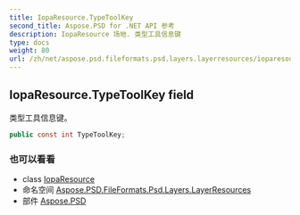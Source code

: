 ```yaml
---
title: IopaResource.TypeToolKey
second_title: Aspose.PSD for .NET API 参考
description: IopaResource 场地. 类型工具信息键
type: docs
weight: 80
url: /zh/net/aspose.psd.fileformats.psd.layers.layerresources/ioparesource/typetoolkey/
---
```

## IopaResource.TypeToolKey field

类型工具信息键。

```csharp
public const int TypeToolKey;
```

### 也可以看看

* class [IopaResource](../)
* 命名空间 [Aspose.PSD.FileFormats.Psd.Layers.LayerResources](../../ioparesource/)
* 部件 [Aspose.PSD](../../../)


